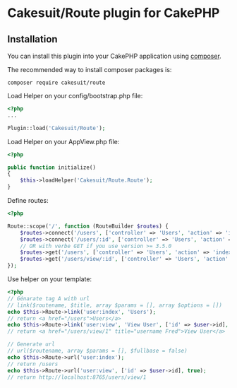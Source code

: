 # Cakesuit/Route plugin for CakePHP

## Installation

You can install this plugin into your CakePHP application using [composer](http://getcomposer.org).

The recommended way to install composer packages is:

```
composer require cakesuit/route

```

Load Helper on your config/bootstrap.php file:
```php
<?php
...

Plugin::load('Cakesuit/Route');
```

Load Helper on your AppView.php file:
```php
<?php

public function initialize()
{
    $this->loadHelper('Cakesuit/Route.Route');
}
```

Define routes:
```php
<?php

Route::scope('/', function (RouteBuilder $routes) {
    $routes->connect('/users', ['controller' => 'Users', 'action' => 'index'], ['_name' => 'users:index']);
    $routes->connect('/users/:id', ['controller' => 'Users', 'action' => 'view'], ['_name' => 'users:view']);
    // OR with verbe GET if you use version >= 3.5.0
    $routes->get('/users', ['controller' => 'Users', 'action' => 'index'], 'users:index');
    $routes->get('/users/view/:id', ['controller' => 'Users', 'action' => 'view'], 'users:view');
});

```


Use helper on your template:
```php
<?php 
// Génarate tag A with url
// link($routename, $title, array $params = [], array $options = [])
echo $this->Route->link('user:index', 'Users');
// return <a href="/users">Users</a>
echo $this->Route->link('user:view', 'View User', ['id' => $user->id], ['title' => 'username ' . $user->username]);
// return <a href="/users/view/1" title="username Fred">View User</a>

// Generate url
// url($routename, array $params = [], $fullbase = false)
echo $this->Route->url('user:index');
// return /users
echo $this->Route->url('user:view', ['id' => $user->id], true);
// return http://localhost:8765/users/view/1
```
